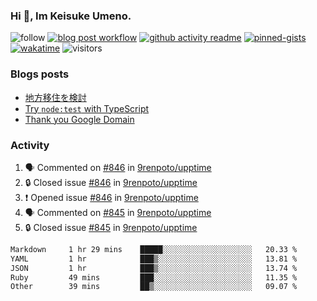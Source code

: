### Hi 👋, Im Keisuke Umeno.

<!--
**9renpoto/9renpoto** is a ✨ _special_ ✨ repository because its `README.md` (this file) appears on your GitHub profile.

Here are some ideas to get you started:

- 🔭 I’m currently working on ...
- 🌱 I’m currently learning ...
- 👯 I’m looking to collaborate on ...
- 🤔 I’m looking for help with ...
- 💬 Ask me about ...
- 📫 How to reach me: ...
- 😄 Pronouns: ...
- ⚡ Fun fact: ...
-->

![follow](https://img.shields.io/github/followers/9renpoto?label=Follow&style=social)
[![blog post workflow](https://github.com/9renpoto/9renpoto/actions/workflows/blog.yml/badge.svg)](https://github.com/9renpoto/9renpoto/actions/workflows/blog.yml)
[![github activity readme](https://github.com/9renpoto/9renpoto/actions/workflows/activity.yml/badge.svg)](https://github.com/9renpoto/9renpoto/actions/workflows/activity.yml)
[![pinned-gists](https://github.com/9renpoto/9renpoto/actions/workflows/pin-gist.yml/badge.svg)](https://github.com/9renpoto/9renpoto/actions/workflows/pin-gist.yml)
[![wakatime](https://github.com/9renpoto/9renpoto/actions/workflows/waka-readme-status.yml/badge.svg)](https://github.com/9renpoto/9renpoto/actions/workflows/waka-readme-status.yml)
![visitors](https://komarev.com/ghpvc/?username=9renpoto&label=Profile%20views&color=0e75b6&style=flat)

### Blogs posts

<!-- BLOG-POST-LIST:START -->
- [地方移住を検討](https://9renpoto.win/entry/2023/09/09/migration-plan)
- [Try `node:test` with TypeScript](https://9renpoto.win/entry/2023/07/23/node-test-runner)
- [Thank you Google Domain](https://9renpoto.win/entry/2023/07/08/new-domain)
<!-- BLOG-POST-LIST:END -->

### Activity

<!--START_SECTION:activity-->
1. 🗣 Commented on [#846](https://github.com/9renpoto/upptime/issues/846#issuecomment-1795093864) in [9renpoto/upptime](https://github.com/9renpoto/upptime)
2. 🔒 Closed issue [#846](https://github.com/9renpoto/upptime/issues/846) in [9renpoto/upptime](https://github.com/9renpoto/upptime)
3. ❗ Opened issue [#846](https://github.com/9renpoto/upptime/issues/846) in [9renpoto/upptime](https://github.com/9renpoto/upptime)
4. 🗣 Commented on [#845](https://github.com/9renpoto/upptime/issues/845#issuecomment-1793444770) in [9renpoto/upptime](https://github.com/9renpoto/upptime)
5. 🔒 Closed issue [#845](https://github.com/9renpoto/upptime/issues/845) in [9renpoto/upptime](https://github.com/9renpoto/upptime)
<!--END_SECTION:activity-->

<!--START_SECTION:waka-->

```txt
Markdown     1 hr 29 mins    █████░░░░░░░░░░░░░░░░░░░░   20.33 %
YAML         1 hr            ███▒░░░░░░░░░░░░░░░░░░░░░   13.81 %
JSON         1 hr            ███▒░░░░░░░░░░░░░░░░░░░░░   13.74 %
Ruby         49 mins         ███░░░░░░░░░░░░░░░░░░░░░░   11.35 %
Other        39 mins         ██▒░░░░░░░░░░░░░░░░░░░░░░   09.07 %
```

<!--END_SECTION:waka-->
